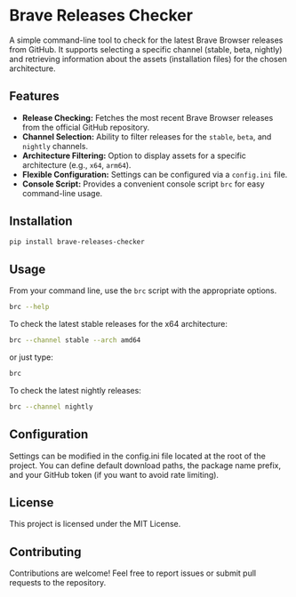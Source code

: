 # Brave Releases Checker

A simple command-line tool to check for the latest Brave Browser releases from GitHub. It supports selecting a specific channel (stable, beta, nightly) and retrieving information about the assets (installation files) for the chosen architecture.

## Features

* **Release Checking:** Fetches the most recent Brave Browser releases from the official GitHub repository.
* **Channel Selection:** Ability to filter releases for the `stable`, `beta`, and `nightly` channels.
* **Architecture Filtering:** Option to display assets for a specific architecture (e.g., `x64`, `arm64`).
* **Flexible Configuration:** Settings can be configured via a `config.ini` file.
* **Console Script:** Provides a convenient console script `brc` for easy command-line usage.

## Installation

```bash
pip install brave-releases-checker
```

## Usage

From your command line, use the `brc` script with the appropriate options.

```bash
brc --help
```

To check the latest stable releases for the x64 architecture:

```bash
brc --channel stable --arch amd64
```

or just type:

```bash
brc
```

To check the latest nightly releases:

```bash
brc --channel nightly
```

## Configuration

Settings can be modified in the config.ini file located at the root of the project. You can define default download paths, the package name prefix, and your GitHub token (if you want to avoid rate limiting).

## License

This project is licensed under the MIT License.

## Contributing

Contributions are welcome! Feel free to report issues or submit pull requests to the repository.
